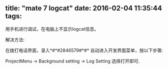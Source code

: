 title: "mate 7 logcat"
date: 2016-02-04 11:35:44
tags:
---

用手机进行调试，在电脑上不显示logcat信息。

解决方法:

在拨打电话界面，录入\*#\*#2846579#\*#\* 
自动进入开发界面菜单，按以下步骤:

ProjectMenu -> Background setting -> Log Setting   选择打开即可.
